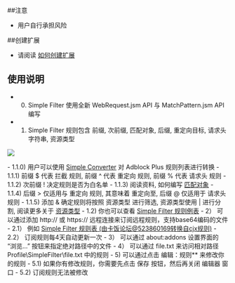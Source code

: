 ##注意

- 用户自行承担风险

##创建扩展

- 请阅读 <a href="https://goo.gl/9aM7i7">如何创建扩展</a>

## 使用说明

- 0) Simple Filter 使用全新 WebRequest.jsm API 与 MatchPattern.jsm API 编写
- 1) Simple Filter 规则包含 前缀, 次前缀, 匹配对象, 后缀, 重定向目标, 请求头字符串, 资源类型
<p><img src="http://i66.tinypic.com/fvxl05.png"></p>
    - 1.1.0) 用户可以使用 <a href="https://goo.gl/vt6Jj4">Simple Converter</a> 对 Adblock Plus 规则列表进行转换
    - 1.1.1) 前缀 $ 代表 拦截 规则, 前缀 ^ 代表 重定向 规则, 前缀 % 代表 请求头 规则
    - 1.1.2) 次前缀 ! 决定规则是否为白名单
    - 1.1.3) 阅读资料, 如何编写 <a href="https://goo.gl/sZzTgN">匹配对象</a>
    - 1.1.4) 后缀 > 仅适用与 重定向 规则, 其意味着 重定向至, 后缀 @ 仅适用于 请求头 规则
    - 1.1.5) 添加 & 确定规则将按照 资源类型 进行筛选, 资源类型使用 | 进行分割, 阅读更多关于 <a href="https://goo.gl/wVla5U">资源类型</a>
  - 1.2) 你也可以查看 <a href="https://goo.gl/veiWJZ">Simple Filter 规则例表</a>
- 2） 可以通过添加 http:// 或 https:// 远程连接来订阅远程规则，支持base64编码的文件
  - 2.1） 例如 <a href="https://goo.gl/Nf0B0a">Simple Filter 规则表 (由卡饭论坛@523860169转换自cjx规则)</a>
  - 2.2） 订阅规则每4天自动更新一次
- 3） 可以通过 about:addons 设置界面的 “浏览...” 按钮来指定绝对路径中的文件
- 4） 可以通过 file.txt 来访问相对路径 Profile\SimpleFilter\file.txt 中的规则
- 5) 可以通过点击 编辑：规则** 来修改你的规则
  - 5.1) 如果你有修改规则，你需要先点击 保存 按钮，然后再关闭 编辑器 窗口
  - 5.2) 订阅规则无法被修改
